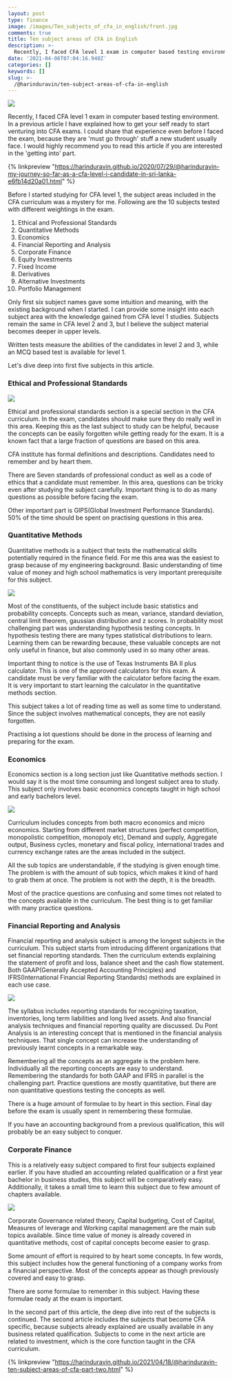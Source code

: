 ```yaml
---
layout: post
type: finance
image: /images/Ten_subjects_of_cfa_in_english/front.jpg
comments: true
title: Ten subject areas of CFA in English
description: >-
  Recently, I faced CFA level 1 exam in computer based testing environment. In a previous article I have explained how to get your self ready to start venturing into CFA exams. I could share that experience even before I faced the exam, because they are 'must go through' stuff a new student usually face.
date: '2021-04-06T07:04:16.940Z'
categories: []
keywords: []
slug: >-
  /@harinduravin/ten-subject-areas-of-cfa-in-english
---
```

![](/images/Ten_subjects_of_cfa_in_english/front.jpg)

Recently, I faced CFA level 1 exam in computer based testing environment. In a previous article I have explained how to get your self ready to start venturing into CFA exams. I could share that experience even before I faced the exam, because they are 'must go through' stuff a new student usually face. I would highly recommend you to read this article if you are interested in the 'getting into' part.

{% linkpreview "https://harinduravin.github.io/2020/07/29/@harinduravin-my-journey-so-far-as-a-cfa-level-i-candidate-in-sri-lanka-e6fb14d20a01.html" %}

Before I started studying for CFA level 1, the subject areas included in the CFA curriculum was a mystery for me. Following are the 10 subjects tested with different weightings in the exam.

1. Ethical and Professional Standards
2. Quantitative Methods
3. Economics
4. Financial Reporting and Analysis
5. Corporate Finance
6. Equity Investments
7. Fixed Income
8. Derivatives
9. Alternative Investments
10. Portfolio Management

Only first six subject names gave some intuition and meaning, with the existing background when I started. I can provide some insight into each subject area with the knowledge gained from CFA level 1 studies. Subjects remain the same in CFA level 2 and 3, but I believe the subject material becomes deeper in upper levels. 

Written tests measure the abilities of the candidates in level 2 and 3, while an MCQ based test is available for level 1.

Let's dive deep into first five subjects in this article.

### Ethical and Professional Standards

![](/images/Ten_subjects_of_cfa_in_english/ethics.jpg)

Ethical and professional standards section is a special section in the CFA curriculum. In the exam, candidates should make sure they do really well in this area. Keeping this as the last subject to study can be helpful, because the concepts can be easily forgotten while getting ready for the exam. It is a known fact that a large fraction of questions are based on this area.

CFA institute has formal definitions and descriptions. Candidates need to remember and by heart them.

There are Seven standards of professional conduct as well as a code of ethics that a candidate must remember. In this area, questions can be tricky even after studying the subject carefully. Important thing is to do as many questions as possible before facing the exam. 

Other important part is GIPS(Global Investment Performance Standards). 50% of the time should be spent on practising questions in this area.

### Quantitative Methods

Quantitative methods is a subject that tests the mathematical skills potentially required in the finance field. For me this area was the easiest to grasp because of my engineering background. Basic understanding of time value of money and high school mathematics is very important prerequisite for this subject. 

![](/images/Ten_subjects_of_cfa_in_english/quants.jpg)

Most of the constituents, of the subject include basic statistics and probability concepts. Concepts such as mean, variance, standard deviation, central limit theorem, gaussian distribution and z scores. In probability most challenging part was understanding hypothesis testing concepts. In hypothesis testing there are many types statistical distributions to learn. Learning them can be rewarding because, these valuable concepts are not only useful in finance, but also commonly used in so many other areas.

Important thing to notice is the use of Texas Instruments BA II plus calculator. This is one of the approved calculators for this exam. A candidate must be very familiar with the calculator before facing the exam. It is very important to start learning the calculator in the quantitative methods section.

This subject takes a lot of reading time as well as some time to understand. Since the subject involves mathematical concepts, they are not easily forgotten.

Practising a lot questions should be done in the process of learning and preparing for the exam.

### Economics

Economics section is a long section just like Quantitative methods section. I would say it is the most time consuming and longest subject area to study. This subject only involves basic economics concepts taught in high school and early bachelors level.

![](/images/Ten_subjects_of_cfa_in_english/econ.jpg)

Curriculum includes concepts from both macro economics and micro economics. Starting from different market structures (perfect competition, monopolistic competition, monopoly etc), Demand and supply, Aggregate output, Business cycles, monetary and fiscal policy, international trades and currency exchange rates are the areas included in the subject.

All the sub topics are understandable, if the studying is given enough time. The problem is with the amount of sub topics, which makes it kind of hard to grab them at once. The problem is not with the depth, it is the breadth.

Most of the practice questions are confusing and some times not related to the concepts available in the curriculum. The best thing is to get familiar with many practice questions.

### Financial Reporting and Analysis

Financial reporting and analysis subject is among the longest subjects in the curriculum. This subject starts from introducing different organizations that set financial reporting standards. Then the curriculum extends explaining the statement of profit and loss, balance sheet and the cash flow statement. Both GAAP(Generally Accepted Accounting Principles) and IFRS(International Financial Reporting Standards) methods are explained in each use case. 

![](/images/Ten_subjects_of_cfa_in_english/FRA.jpg)

The syllabus includes reporting standards for recognizing taxation, inventories, long term liabilities and long lived assets. And also financial analysis techniques and financial reporting quality are discussed. Du Pont Analysis is an interesting concept that is mentioned in the financial analysis techniques. That single concept can increase the understanding of previously learnt concepts in a remarkable way.

Remembering all the concepts as an aggregate is the problem here. Individually all the reporting concepts are easy to understand. Remembering the standards for both GAAP and IFRS in parallel is the challenging part. Practice questions are mostly quantitative, but there are non quantitative questions testing the concepts as well.

There is a huge amount of formulae to by heart in this section. Final day before the exam is usually spent in remembering these formulae.

If you have an accounting background from a previous qualification, this will probably be an easy subject to conquer.

### Corporate Finance

This is a relatively easy subject compared to first four subjects explained earlier. If you have studied an accounting related qualification or a first year bachelor in business studies, this subject will be comparatively easy. Additionally, it takes a small time to learn this subject due to few amount of chapters available. 

![](/images/Ten_subjects_of_cfa_in_english/corpfinance.jpg)

Corporate Governance related theory, Capital budgeting, Cost of Capital, Measures of leverage and Working capital management are the main sub topics available. Since time value of money is already covered in quantitative methods, cost of capital concepts become easier to grasp.

Some amount of effort is required to by heart some concepts. In few words, this subject includes how the general functioning of a company works from a financial perspective. Most of the concepts appear as though previously covered and easy to grasp. 

There are some formulae to remember in this subject. Having these formulae ready at the exam is important.

In the second part of this article, the deep dive into rest of the subjects is continued. The second article includes the subjects that become CFA specific, because subjects already explained are usually available in any business related qualification. Subjects to come in the next article are related to investment, which is the core function taught in the CFA curriculum.

{% linkpreview "https://harinduravin.github.io/2021/04/18/@harinduravin-ten-subject-areas-of-cfa-part-two.html" %}
